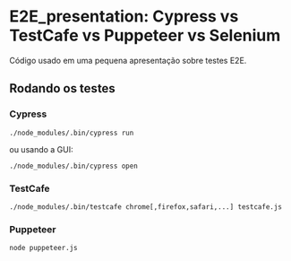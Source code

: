# E2E_presentation: Cypress vs TestCafe vs Puppeteer vs Selenium

Código usado em uma pequena apresentação sobre testes E2E.

## Rodando os testes

### Cypress

```[bash]
./node_modules/.bin/cypress run
```

ou usando a GUI:

```[bash]
./node_modules/.bin/cypress open
```

### TestCafe

```[bash]
./node_modules/.bin/testcafe chrome[,firefox,safari,...] testcafe.js
```

### Puppeteer

```[bash]
node puppeteer.js
```
